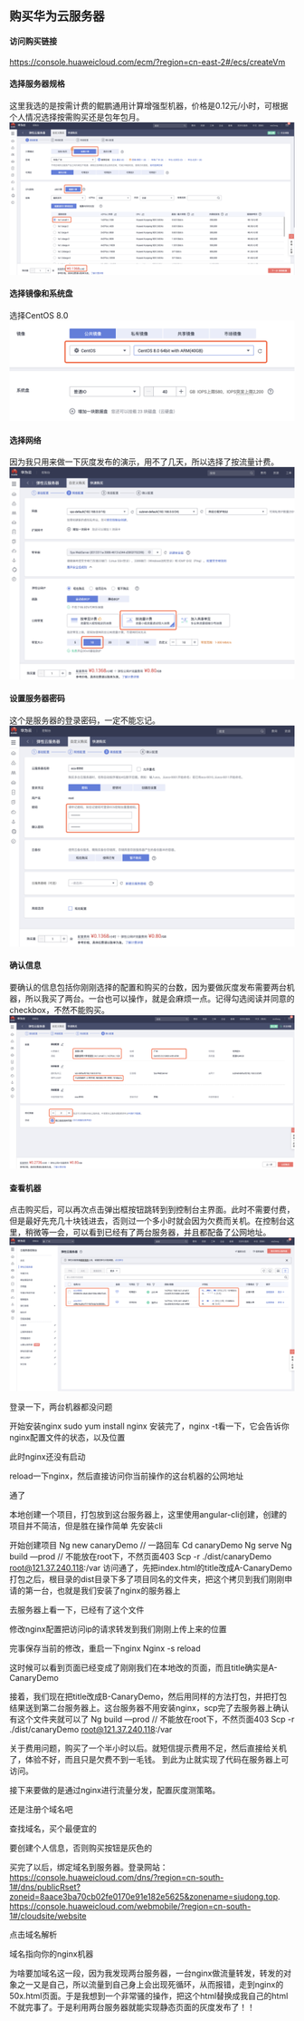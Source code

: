 ## 购买华为云服务器

#### 访问购买链接
https://console.huaweicloud.com/ecm/?region=cn-east-2#/ecs/createVm

#### 选择服务器规格
这里我选的是按需计费的鲲鹏通用计算增强型机器，价格是0.12元/小时，可根据个人情况选择按需购买还是包年包月。
![guige](./img/guige.png)

#### 选择镜像和系统盘
选择CentOS 8.0
![jingxiang](./img/jingxiang.png)

#### 选择网络
因为我只用来做一下灰度发布的演示，用不了几天，所以选择了按流量计费。
![wangluo](./img/wangluo.png)

#### 设置服务器密码
这个是服务器的登录密码，一定不能忘记。
![mima](./img/mima.png)

#### 确认信息
要确认的信息包括你刚刚选择的配置和购买的台数，因为要做灰度发布需要两台机器，所以我买了两台。一台也可以操作，就是会麻烦一点。记得勾选阅读并同意的checkbox，不然不能购买。
![two](./img/two.png)

#### 查看机器
点击购买后，可以再次点击弹出框按钮跳转到到控制台主界面。此时不需要付费，但是最好先充几十块钱进去，否则过一个多小时就会因为欠费而关机。在控制台这里，稍微等一会，可以看到已经有了两台服务器，并且都配备了公网地址。
![console](./img/console.png)



登录一下，两台机器都没问题

开始安装nginx
sudo yum install nginx
安装完了，nginx -t看一下，它会告诉你nginx配置文件的状态，以及位置


此时nginx还没有启动


reload一下nginx，然后直接访问你当前操作的这台机器的公网地址


通了


本地创建一个项目，打包放到这台服务器上，这里使用angular-cli创建，创建的项目并不简洁，但是胜在操作简单
先安装cli

开始创建项目
Ng new canaryDemo  // 一路回车
Cd canaryDemo
Ng serve
Ng build —prod
// 不能放在root下，不然页面403
Scp -r ./dist/canaryDemo root@121.37.240.118:/var
访问通了，先把index.html的title改成A-CanaryDemo
打包之后，根目录的dist目录下多了项目同名的文件夹，把这个拷贝到我们刚刚申请的第一台，也就是我们安装了nginx的服务器上

去服务器上看一下，已经有了这个文件


修改nginx配置把访问ip的请求转发到我们刚刚上传上来的位置


完事保存当前的修改，重启一下nginx
Nginx -s reload

这时候可以看到页面已经变成了刚刚我们在本地改的页面，而且title确实是A-CanaryDemo


接着，我们现在把title改成B-CanaryDemo，然后用同样的方法打包，并把打包结果送到第二台服务器上。这台服务器不用安装nginx，scp完了去服务器上确认有这个文件夹就可以了
Ng build —prod
// 不能放在root下，不然页面403
Scp -r ./dist/canaryDemo root@121.37.240.118:/var

关于费用问题，购买了一个半小时以后。就短信提示费用不足，然后直接给关机了，体验不好，而且只是欠费不到一毛钱。
到此为止就实现了代码在服务器上可访问。

接下来要做的是通过nginx进行流量分发，配置灰度测策略。

还是注册个域名吧



查找域名，买个最便宜的



要创建个人信息，否则购买按钮是灰色的

买完了以后，绑定域名到服务器。登录网站：
https://console.huaweicloud.com/dns/?region=cn-south-1#/dns/publicRset?zoneid=8aace3ba70cb02fe0170e91e182e5625&zonename=siudong.top.
https://console.huaweicloud.com/webmobile/?region=cn-south-1#/cloudsite/website

点击域名解析



域名指向你的nginx机器


为啥要加域名这一段，因为我发现两台服务器，一台nginx做流量转发，转发的对象之一又是自己，所以流量到自己身上会出现死循环，从而报错，走到nginx的50x.html页面。于是我想到一个非常骚的操作，把这个html替换成我自己的html不就完事了。于是利用两台服务器就能实现静态页面的灰度发布了！！